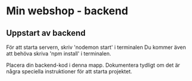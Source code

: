 # Min webshop - backend

## Uppstart av backend

För att starta servern, skriv 'nodemon start' i terminalen
Du kommer även att behöva skriva 'npm install' i terminalen.

Placera din backend-kod i denna mapp.
Dokumentera tydligt om det är några speciella instruktioner för att starta projektet.